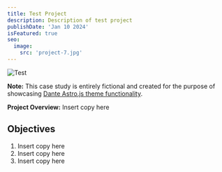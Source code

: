 ```yaml
---
title: Test Project
description: Description of test project
publishDate: 'Jan 10 2024'
isFeatured: true
seo:
  image:
    src: 'project-7.jpg'
---
```

![Test](/alphatest.png)

**Note:** This case study is entirely fictional and created for the purpose of showcasing [Dante Astro.js theme functionality](https://justgoodui.com/astro-themes/dante/).

**Project Overview:**
Insert copy here

## Objectives

1. Insert copy here
2. Insert copy here
3. Insert copy here

